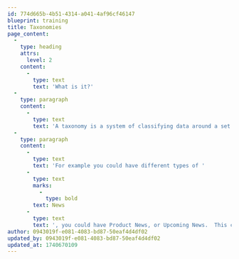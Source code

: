 ```yaml
---
id: 774d665b-4b51-4314-a041-4af96cf46147
blueprint: training
title: Taxonomies
page_content:
  -
    type: heading
    attrs:
      level: 2
    content:
      -
        type: text
        text: 'What is it?'
  -
    type: paragraph
    content:
      -
        type: text
        text: 'A taxonomy is a system of classifying data around a set of unique characteristics. Scientists have been using this system for years, grouping all living creatures into Kingdoms, Class, Species and so on. Taxonomies are the primary means for grouping content together by topic or a shared attribute.'
  -
    type: paragraph
    content:
      -
        type: text
        text: 'For example you could have different types of '
      -
        type: text
        marks:
          -
            type: bold
        text: News
      -
        type: text
        text: ', you could have Product News, or Upcoming News.  This could then be displayed or navigated to differently'
author: 0943019f-e081-4083-bd87-50eaf4d4df02
updated_by: 0943019f-e081-4083-bd87-50eaf4d4df02
updated_at: 1740670109
---
```

